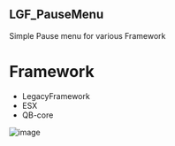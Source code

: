 ## LGF_PauseMenu
Simple Pause menu for various Framework
# Framework
- LegacyFramework
- ESX
- QB-core
  
![image](https://github.com/ENT510/LGF_PauseMenu/assets/145626625/ddc78258-439f-41a6-8649-42011c1de1e9)


